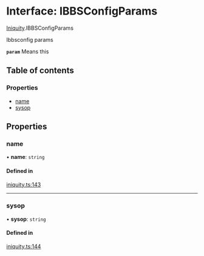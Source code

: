 # Interface: IBBSConfigParams

[Iniquity](../modules/Iniquity.md).IBBSConfigParams

Ibbsconfig params

**`param`** Means this

## Table of contents

### Properties

- [name](Iniquity.IBBSConfigParams.md#name)
- [sysop](Iniquity.IBBSConfigParams.md#sysop)

## Properties

### name

• **name**: `string`

#### Defined in

[iniquity.ts:143](https://github.com/iniquitybbs/iniquity/blob/467b1b4/packages/core/src/iniquity.ts#L143)

___

### sysop

• **sysop**: `string`

#### Defined in

[iniquity.ts:144](https://github.com/iniquitybbs/iniquity/blob/467b1b4/packages/core/src/iniquity.ts#L144)
